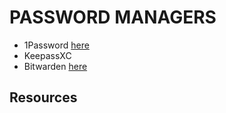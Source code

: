 # PASSWORD MANAGERS

* 1Password [here](./1PASSWORD.md)
* KeepassXC
* Bitwarden [here](./BITWARDEN.md)

## Resources
